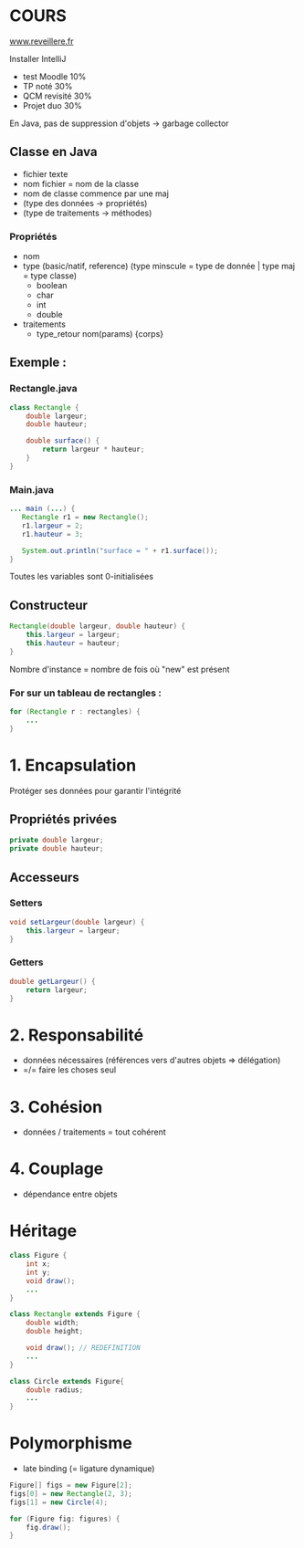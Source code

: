 # COURS

www.reveillere.fr  

Installer IntelliJ  

- test Moodle 10%
- TP noté 30%
- QCM revisité 30%
- Projet duo 30%

En Java, pas de suppression d'objets -> garbage collector  

## Classe en Java
- fichier texte
- nom fichier = nom de la classe
- nom de classe commence par une maj
- (type des données -> propriétés)
- (type de traitements -> méthodes)

### Propriétés
- nom
- type (basic/natif, reference) (type minscule = type de donnée | type maj = type classe)
    - boolean
    - char
    - int
    - double
- traitements
    - type_retour nom(params) {corps}

## Exemple : 

### Rectangle.java

```java
class Rectangle {
    double largeur;
    double hauteur;

    double surface() {
        return largeur * hauteur;
    }
}
```

### Main.java

```java
... main (...) {
   Rectangle r1 = new Rectangle();
   r1.largeur = 2;
   r1.hauteur = 3;

   System.out.println("surface = " + r1.surface()); 
}
```

Toutes les variables sont 0-initialisées  

## Constructeur

```java
Rectangle(double largeur, double hauteur) {
    this.largeur = largeur;
    this.hauteur = hauteur;
}
```

Nombre d'instance = nombre de fois où "new" est présent

### For sur un tableau de rectangles :
```java
for (Rectangle r : rectangles) {
    ...
}
```

# 1. Encapsulation

Protéger ses données pour garantir l'intégrité

## Propriétés privées

```java
private double largeur;
private double hauteur;
```

## Accesseurs

### Setters

```java
void setLargeur(double largeur) {
    this.largeur = largeur;
}
```

### Getters

```java
double getLargeur() {
    return largeur;
}
```

# 2. Responsabilité

- données nécessaires (références vers d'autres objets => délégation)
- =/= faire les choses seul

# 3. Cohésion

- données / traitements = tout cohérent

# 4. Couplage

- dépendance entre objets

# Héritage

```java
class Figure {
    int x;
    int y;
    void draw();
    ...
}

class Rectangle extends Figure {
    double width;
    double height;

    void draw(); // REDEFINITION
    ...
}

class Circle extends Figure{
    double radius;
    ...
}
```

# Polymorphisme

- late binding (= ligature dynamique)

```java
Figure[] figs = new Figure[2];
figs[0] = new Rectangle(2, 3);
figs[1] = new Circle(4);

for (Figure fig: figures) {
    fig.draw();
}
```